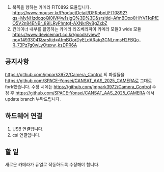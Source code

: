 1) 북쪽을 향하는 카메라
   FIT0892 모듈입니다.
   https://www.mouser.kr/ProductDetail/DFRobot/FIT0892?qs=MyNHzdoqoQI0IVf4w1sjgQ%3D%3D&srsltid=AfmBOop0HlYV11qPfEO5V2n84ENBr_89ILRyPhntgf-AXNkrRvBgZxbZ
3) 컨테이너 내부를 촬영하는 카메라
   라즈베리파이 카메라 모듈3 wide 모듈
   https://www.devicemart.co.kr/goods/view?no=14933041&srsltid=AfmBOorDyELdARatq3CNLnmsH2FBQo-R_73Pz7g0wLyOtexw_ksDPR6A
   

## 공지사항 ##
https://github.com/jmpark3972/Camera_Control 의 파일들을
https://github.com/SPACE-Yonsei/CANSAT_AAS_2025_CAMERA로 그대로 fork했습니다.
수정 시에는 https://github.com/jmpark3972/Camera_Control 수정 후 https://github.com/SPACE-Yonsei/CANSAT_AAS_2025_CAMERA  에서 update branch 부탁드립니다.

## 하드웨어 연결 ##
1) USB 연결입니다.
2) csi 연결입니다.


## 할 일 ##
새로운 카메라가 듀얼로 작동하도록 수정해야 합니다.
